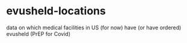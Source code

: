 # evusheld-locations
data on which medical facilities in US (for now) have (or have ordered) evusheld (PrEP for Covid)
